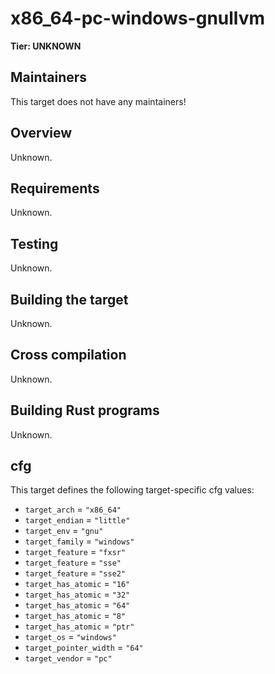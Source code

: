 # x86_64-pc-windows-gnullvm

**Tier: UNKNOWN**

## Maintainers
This target does not have any maintainers!

## Overview
Unknown.

## Requirements
Unknown.

## Testing
Unknown.

## Building the target
Unknown.

## Cross compilation
Unknown.

## Building Rust programs
Unknown.

## cfg
This target defines the following target-specific cfg values:
- `target_arch` = `"x86_64"`
- `target_endian` = `"little"`
- `target_env` = `"gnu"`
- `target_family` = `"windows"`
- `target_feature` = `"fxsr"`
- `target_feature` = `"sse"`
- `target_feature` = `"sse2"`
- `target_has_atomic` = `"16"`
- `target_has_atomic` = `"32"`
- `target_has_atomic` = `"64"`
- `target_has_atomic` = `"8"`
- `target_has_atomic` = `"ptr"`
- `target_os` = `"windows"`
- `target_pointer_width` = `"64"`
- `target_vendor` = `"pc"`

